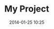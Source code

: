 ---
layout: page
title: "My Project"
date: 2014-01-25 10:25
comments: true
sharing: true
footer: true
---